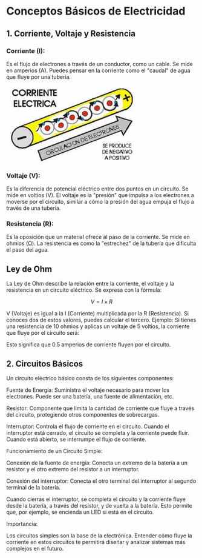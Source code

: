 # Conceptos Básicos de Electricidad

## 1. Corriente, Voltaje y Resistencia

### Corriente (I): 
Es el flujo de electrones a través de un conductor, como un cable. Se mide en amperios (A). Puedes pensar en la corriente como el "caudal" de agua que fluye por una tubería.

![Corriente Eléctrica](Imágenes/corriente.png)

### Voltaje (V): 
Es la diferencia de potencial eléctrico entre dos puntos en un circuito. Se mide en voltios (V). El voltaje es la "presión" que impulsa a los electrones a moverse por el circuito, similar a cómo la presión del agua empuja el flujo a través de una tubería.

### Resistencia (R): 
Es la oposición que un material ofrece al paso de la corriente. Se mide en ohmios (Ω). La resistencia es como la "estrechez" de la tubería que dificulta el paso del agua.

## Ley de Ohm

La Ley de Ohm describe la relación entre la corriente, el voltaje y la resistencia en un circuito eléctrico. Se expresa con la fórmula:

$$V=I×R$$

V (Voltaje) es igual a la I (Corriente) multiplicada por la R (Resistencia).
Si conoces dos de estos valores, puedes calcular el tercero.
Ejemplo: Si tienes una resistencia de 10 ohmios y aplicas un voltaje de 5 voltios, la corriente que fluye por el circuito será:

Esto significa que 0.5 amperios de corriente fluyen por el circuito.

## 2. Circuitos Básicos

Un circuito eléctrico básico consta de los siguientes componentes:

Fuente de Energía: Suministra el voltaje necesario para mover los electrones. Puede ser una batería, una fuente de alimentación, etc.

Resistor: Componente que limita la cantidad de corriente que fluye a través del circuito, protegiendo otros componentes de sobrecargas.

Interruptor: Controla el flujo de corriente en el circuito. Cuando el interruptor está cerrado, el circuito se completa y la corriente puede fluir. Cuando está abierto, se interrumpe el flujo de corriente.

Funcionamiento de un Circuito Simple:

Conexión de la fuente de energía: Conecta un extremo de la batería a un resistor y el otro extremo del resistor a un interruptor.

Conexión del interruptor: Conecta el otro terminal del interruptor al segundo terminal de la batería.

Cuando cierras el interruptor, se completa el circuito y la corriente fluye desde la batería, a través del resistor, y de vuelta a la batería. Esto permite que, por ejemplo, se encienda un LED si está en el circuito.

Importancia:

Los circuitos simples son la base de la electrónica. Entender cómo fluye la corriente en estos circuitos te permitirá diseñar y analizar sistemas más complejos en el futuro.
